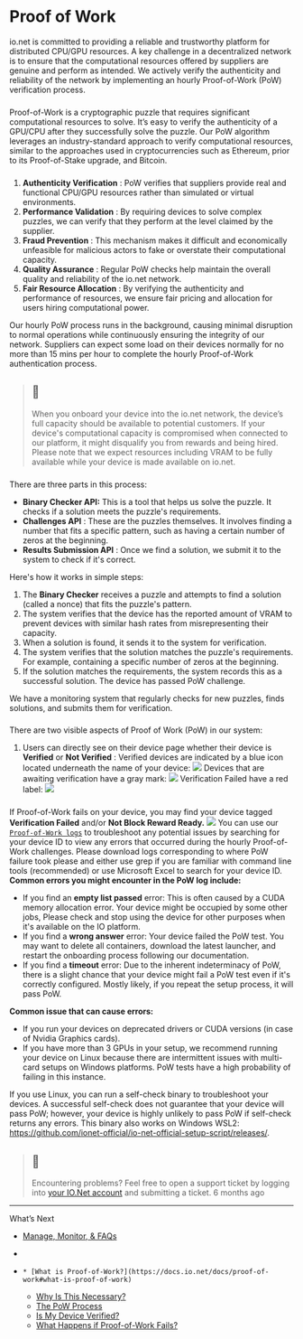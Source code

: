 # Proof of Work
io.net is committed to providing a reliable and trustworthy platform for distributed CPU/GPU resources. A key challenge in a decentralized network is to ensure that the computational resources offered by suppliers are genuine and perform as intended. We actively verify the authenticity and reliability of the network by implementing an hourly Proof-of-Work (PoW) verification process.
### [](https://docs.io.net/docs/proof-of-work#what-is-proof-of-work)
Proof-of-Work is a cryptographic puzzle that requires significant computational resources to solve. It’s easy to verify the authenticity of a GPU/CPU after they successfully solve the puzzle. Our PoW algorithm leverages an industry-standard approach to verify computational resources, similar to the approaches used in cryptocurrencies such as Ethereum, prior to its Proof-of-Stake upgrade, and Bitcoin.
### [](https://docs.io.net/docs/proof-of-work#why-is-this-necessary)
  1. **Authenticity Verification** : PoW verifies that suppliers provide real and functional CPU/GPU resources rather than simulated or virtual environments.
  2. **Performance Validation** : By requiring devices to solve complex puzzles, we can verify that they perform at the level claimed by the supplier.
  3. **Fraud Prevention** : This mechanism makes it difficult and economically unfeasible for malicious actors to fake or overstate their computational capacity.
  4. **Quality Assurance** : Regular PoW checks help maintain the overall quality and reliability of the io.net network.
  5. **Fair Resource Allocation** : By verifying the authenticity and performance of resources, we ensure fair pricing and allocation for users hiring computational power.


Our hourly PoW process runs in the background, causing minimal disruption to normal operations while continuously ensuring the integrity of our network. Suppliers can expect some load on their devices normally for no more than 15 mins per hour to complete the hourly Proof-of-Work authentication process.
> ## 📘
> When you onboard your device into the io.net network, the device’s full capacity should be available to potential customers. If your device's computational capacity is compromised when connected to our platform, it might disqualify you from rewards and being hired. Please note that we expect resources including VRAM to be fully available while your device is made available on io.net.
### [](https://docs.io.net/docs/proof-of-work#the-pow-process)
There are three parts in this process:
  * **Binary Checker API:** This is a tool that helps us solve the puzzle. It checks if a solution meets the puzzle's requirements.
  * **Challenges API** : These are the puzzles themselves. It involves finding a number that fits a specific pattern, such as having a certain number of zeros at the beginning.
  * **Results Submission API** : Once we find a solution, we submit it to the system to check if it's correct. 


Here's how it works in simple steps:
  1. The **Binary Checker** receives a puzzle and attempts to find a solution (called a nonce) that fits the puzzle's pattern.
  2. The system verifies that the device has the reported amount of VRAM to prevent devices with similar hash rates from misrepresenting their capacity.
  3. When a solution is found, it sends it to the system for verification.
  4. The system verifies that the solution matches the puzzle's requirements. For example, containing a specific number of zeros at the beginning.
  5. If the solution matches the requirements, the system records this as a successful solution. The device has passed PoW challenge. 


We have a monitoring system that regularly checks for new puzzles, finds solutions, and submits them for verification. 
### [](https://docs.io.net/docs/proof-of-work#is-my-device-verified)
There are two visible aspects of Proof of Work (PoW) in our system: 
  1. Users can directly see on their device page whether their device is **Verified** or **Not Verified** :
Verified devices are indicated by a blue icon located underneath the name of your device:
![](https://files.readme.io/8a91d5629ff97056ef80a9aa4c49a25f068ace0e8a44c4feee85b4f0bf3fc440-NotVerified.jpg)
Devices that are awaiting verification have a gray mark:
![](https://files.readme.io/df74e13116c0c16daaa0390eafe3fb9ff84a4b9b9059548079b81bed315ecd51-NotVerifiedYet.jpg)
Verification Failed have a red label:
![](https://files.readme.io/9361f3a9e96e697420f04a1c38092f1f6e854341ebae4cabcab6eb3f57646813-VerFailed.jpg)


### [](https://docs.io.net/docs/proof-of-work#what-happens-if-proof-of-work-fails)
If Proof-of-Work fails on your device, you may find your device tagged **Verification Failed** and/or **Not Block Reward Ready.**
![](https://files.readme.io/577cac763d88f4e1e94fd036b27fcbed43468457d4d368bc3cc73f33b8b03b29-pow.jpg)
You can use our [`Proof-of-Work logs`](https://pow-logs.io.solutions/) to troubleshoot any potential issues by searching for your device ID to view any errors that occurred during the hourly Proof-of-Work challenges. Please download logs corresponding to where PoW failure took please and either use grep if you are familiar with command line tools (recommended) or use Microsoft Excel to search for your device ID.
**Common errors you might encounter in the PoW log include:**
  * If you find an **empty list passed** error: This is often caused by a CUDA memory allocation error. Your device might be occupied by some other jobs, Please check and stop using the device for other purposes when it's available on the IO platform.
  * If you find a **wrong answer** error: Your device failed the PoW test. You may want to delete all containers, download the latest launcher, and restart the onboarding process following our documentation.
  * If you find a **timeout** error: Due to the inherent indeterminacy of PoW, there is a slight chance that your device might fail a PoW test even if it's correctly configured. Mostly likely, if you repeat the setup process, it will pass PoW. 


**Common issue that can cause errors:**
  * If you run your devices on deprecated drivers or CUDA versions (in case of Nvidia Graphics cards).
  * If you have more than 3 GPUs in your setup, we recommend running your device on Linux because there are intermittent issues with multi-card setups on Windows platforms. PoW tests have a high probability of failing in this instance.


If you use Linux, you can run a self-check binary to troubleshoot your devices. A successful self-check does not guarantee that your device will pass PoW; however, your device is highly unlikely to pass PoW if self-check returns any errors. This binary also works on Windows WSL2: <https://github.com/ionet-official/io-net-official-setup-script/releases/>.
> ## 📘
> Encountering problems? Feel free to open a support ticket by logging into [your IO.Net account](https://worker.io.net) and submitting a ticket.
6 months ago
* * *
What’s Next
  * [Manage, Monitor, & FAQs](https://docs.io.net/docs/manage-and-monitor-info-stuff)


  * [](https://docs.io.net/docs/proof-of-work)
  *     * [What is Proof-of-Work?](https://docs.io.net/docs/proof-of-work#what-is-proof-of-work)
    * [Why Is This Necessary?](https://docs.io.net/docs/proof-of-work#why-is-this-necessary)
    * [The PoW Process](https://docs.io.net/docs/proof-of-work#the-pow-process)
    * [Is My Device Verified?](https://docs.io.net/docs/proof-of-work#is-my-device-verified)
    * [What Happens if Proof-of-Work Fails?](https://docs.io.net/docs/proof-of-work#what-happens-if-proof-of-work-fails)


